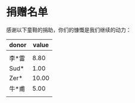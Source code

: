 # 捐赠名单

感谢以下童鞋的捐助，你们的慷慨是我们继续的动力：

| donor | value |
| -- | --|
|  |  |
| 李*雷 | 8.80 |
| Sud* | 1.00 |
| Zer* | 10.00 |
| 牛*甫 | 5.00 |
|  |  |